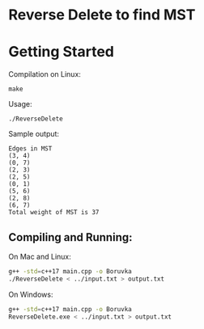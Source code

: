 # Reverse Delete to find MST

# Getting Started

Compilation on Linux:
```
make
```
Usage:
```
./ReverseDelete
```

Sample output:
```
Edges in MST
(3, 4) 
(0, 7) 
(2, 3) 
(2, 5) 
(0, 1) 
(5, 6) 
(2, 8) 
(6, 7) 
Total weight of MST is 37
```

## Compiling and Running:

On Mac and Linux:
```bash
g++ -std=c++17 main.cpp -o Boruvka
./ReverseDelete < ../input.txt > output.txt
```

On Windows:
```bash
g++ -std=c++17 main.cpp -o Boruvka
ReverseDelete.exe < ../input.txt > output.txt
```
